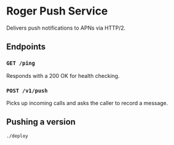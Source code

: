 Roger Push Service
==================

Delivers push notifications to APNs via HTTP/2.


Endpoints
---------

### `GET /ping`

Responds with a 200 OK for health checking.


### `POST /v1/push`

Picks up incoming calls and asks the caller to record a message.


Pushing a version
-----------------

```bash
./deploy
```
